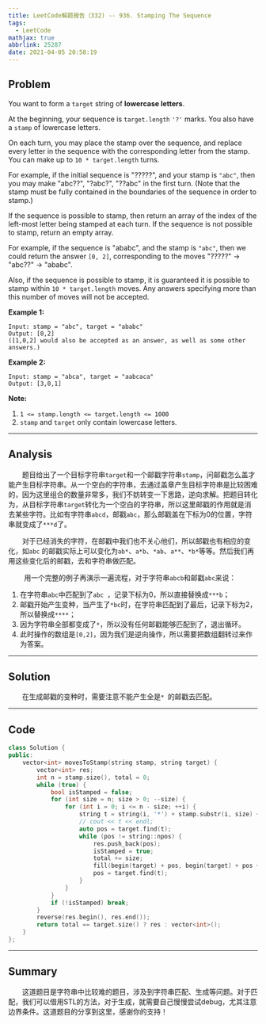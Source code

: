 ```yaml
---
title: LeetCode解题报告（332) -- 936. Stamping The Sequence
tags:
  - LeetCode
mathjax: true
abbrlink: 25287
date: 2021-04-05 20:58:19
---
```


## Problem

You want to form a `target` string of **lowercase letters**.

At the beginning, your sequence is `target.length` `'?'` marks.  You also have a `stamp` of lowercase letters.

On each turn, you may place the stamp over the sequence, and replace every letter in the sequence with the corresponding letter from the stamp.  You can make up to `10 * target.length` turns.

For example, if the initial sequence is "?????", and your stamp is `"abc"`,  then you may make "abc??", "?abc?", "??abc" in the first turn.  (Note that the stamp must be fully contained in the boundaries of the sequence in order to stamp.)

If the sequence is possible to stamp, then return an array of the index of the left-most letter being stamped at each turn.  If the sequence is not possible to stamp, return an empty array.

For example, if the sequence is "ababc", and the stamp is `"abc"`, then we could return the answer `[0, 2]`, corresponding to the moves "?????" -> "abc??" -> "ababc".

Also, if the sequence is possible to stamp, it is guaranteed it is possible to stamp within `10 * target.length` moves.  Any answers specifying more than this number of moves will not be accepted.

<!-- more -->

**Example 1:**

```
Input: stamp = "abc", target = "ababc"
Output: [0,2]
([1,0,2] would also be accepted as an answer, as well as some other answers.)
```

**Example 2:**

```
Input: stamp = "abca", target = "aabcaca"
Output: [3,0,1]
```

**Note:**

1. `1 <= stamp.length <= target.length <= 1000`
2. `stamp` and `target` only contain lowercase letters.

------

## Analysis

&emsp;&emsp;题目给出了一个目标字符串`target`和一个邮戳字符串`stamp`，问邮戳怎么盖才能产生目标字符串。从一个空白的字符串，去通过盖章产生目标字符串是比较困难的，因为这里组合的数量非常多，我们不妨转变一下思路，逆向求解。把题目转化为，从目标字符串`target`转化为一个空白的字符串，所以这里邮戳的作用就是消去某些字符。比如有字符串`abcd`，邮戳`abc`，那么邮戳盖在下标为0的位置，字符串就变成了`***d`了。

&emsp;&emsp;对于已经消失的字符，在邮戳中我们也不关心他们，所以邮戳也有相应的变化，如`abc` 的邮戳实际上可以变化为`ab*`、`a*b`、`*ab`、`a**`、`*b*`等等。然后我们再用这些变化后的邮戳，去和字符串做匹配。

&emsp;&emsp; 用一个完整的例子再演示一遍流程，对于字符串`abcb`和邮戳`abc`来说：

1. 在字符串`abc`中匹配到了`abc `，记录下标为0，所以直接替换成`***b`；
2. 邮戳开始产生变种，当产生了`*bc`时，在字符串匹配到了最后，记录下标为2，所以替换成`****`；
3. 因为字符串全部都变成了`*`，所以没有任何邮戳能够匹配到了，退出循环。
4. 此时操作的数组是`[0,2]`，因为我们是逆向操作，所以需要把数组翻转过来作为答案。

------

## Solution

&emsp;&emsp;在生成邮戳的变种时，需要注意不能产生全是`* `的邮戳去匹配。

------

## Code

```c++
class Solution {
public:
    vector<int> movesToStamp(string stamp, string target) {
        vector<int> res;
        int n = stamp.size(), total = 0;
        while (true) {
            bool isStamped = false;
            for (int size = n; size > 0; --size) {
                for (int i = 0; i <= n - size; ++i) {
                    string t = string(i, '*') + stamp.substr(i, size) + string(n - size - i, '*');
                    // cout << t << endl;
                    auto pos = target.find(t);
                    while (pos != string::npos) {
                        res.push_back(pos);
                        isStamped = true;
                        total += size;
                        fill(begin(target) + pos, begin(target) + pos + n, '*');
                        pos = target.find(t);
                    }
                }
            }
            if (!isStamped) break;
        }
        reverse(res.begin(), res.end());
        return total == target.size() ? res : vector<int>();
    }
};
```

------

## Summary

&emsp;&emsp;这道题目是字符串中比较难的题目，涉及到字符串匹配、生成等问题。对于匹配，我们可以借用STL的方法，对于生成，就需要自己慢慢尝试debug，尤其注意边界条件。这道题目的分享到这里，感谢你的支持！
